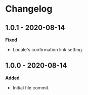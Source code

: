 # Changelog

## 1.0.1 - 2020-08-14
**Fixed**

* Locale's confirmation link setting.

## 1.0.0 - 2020-08-14
**Added**

* Initial file commit.
